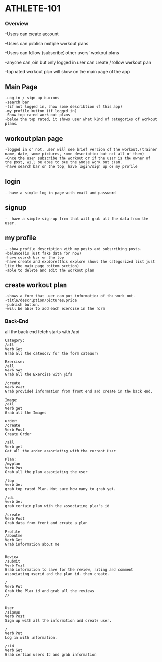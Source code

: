 # ATHLETE-101
### Overview
-Users can create account

-Users can publish mutiple workout plans

-Users can follow (subscribe) other users' workout plans

-anyone can join but only logged in user can create / follow workout plan

-top rated workout plan will show on the main page of the app

## Main Page
    -Log-in / Sign-up buttons
    -search bar
    -(if not logged in, show some describtion of this app)
    -my profile button (if logged in)
    -Show top rated work out plans
    -below the top rated, it shows user what kind of categories of workout plans.
## workout plan page
    -logged in or not, user will see brief version of the workout.(trainer name, date, some pictures, some description but not all of them)
    -Once the user subscribe the workout or if the user is the owner of the post, will be able to see the whole work out plan.
    -have search bar on the top, have login/sign up or my profile
## login
    - have a simple log in page with email and password
## signup
    -  have a simple sign-up from that will grab all the data from the user.
## my profile
    - show profile description with my posts and subscribing posts.
    -balance(is just fake data for now)
    -have search bar on the top
    -have create and explore(this explore shows the categorized list just like the main page bottom section)
    -able to delete and edit the workout plan
## create workout plan
    -shows a form that user can put information of the work out.
    -title/description/pictures/price
    -publish button.
    -will be able to add each exercise in the form



### Back-End
all the back end fetch starts with /api

```
Category:
/all
Verb Get
Grab all the category for the form category

Exercise:
/all
Verb Get
Grab all the Exercise with gifs

/create
Verb Post
Grab provided information from front end and create in the back end.

Image:
/all
Verb get
Grab all the Images

Order:
/create
Verb Post
Create Order

/all
Verb get
Get all the order associating with the current User

Plan:
/myplan
Verb Put
Grab all the plan associating the user

/top
Verb Get
grab top rated Plan. Not sure how many to grab yet.

/:di
Verb Get
grab certain plan with the associating plan's id

/create
Verb Post
Grab data from front and create a plan

Profile
/aboutme
Verb Get
Grab information about me 


Review
/submit
Verb Post
Grab information to save for the review, rating and comment
associating userid and the plan id. then create.

/
Verb Put
Grab the Plan id and grab all the reviews
//


User
/signup
Verb Post
Sign up with all the information and create user.

/
Verb Put
Log in with information.

/:id
Verb Get
Grab certian users Id and grab information




```